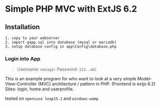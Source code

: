 # Simple PHP MVC with ExtJS 6.2

## Installation

```
1. copy to your webserver
2. import gapp.sql into database (mysql or mariadb)
3. setup database config in app\Config\database.php
```
### Login into App
> Username: `manager`
> Password: `123..abC`

This is an example program for who want to look at a very simple 
Model-View-Controller (MVC) architecture / pattern in PHP. (Frontend is extjs 6.2)
Sites: login, home and userprofile.

tested on `opensuse leap15.1` and `windows-wamp`